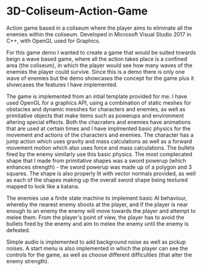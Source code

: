 # 3D-Coliseum-Action-Game
Action game based in a coliseum where the player aims to eliminate all the enemies within the coliseum. Developed in Microsoft Visual Studio 2017 in C++, with OpenGL used for Graphics.

For this game demo I wanted to create a game that would be suited towards beign a wave based game, where all the action takes place is a
confined area (the coliseum), in which the player would see how many waves of the enemies the player could survive. Since this is a demo
there is only one wave of enemies but the demo showcases the concept for the game plus it showcases the features I have implemented.

The game is implemented from an intial template provided for me. I have used OpenGL for a graphics API, using a combination of static
meshes for obstacles and dynamic messhes for characters and enemies, as well as primitative objects that make items such as powerups and
environment altering special effects. Both the chacraters and enemies have animations that are used at certain times and I have implmented
basic physics for the movement and actions of the characters and enemies. The character has a jump action which uses gravity and mass
calculations as well as a forward movement motion which also uses force and mass calculations. The bullets fired by the enemy similarly use
this basic physics. The most complecated shape that I made from primitative shapes was a sword powerup (which enhances strength) - the
sword powerup was made up of a polygon and 3 squares. The shape is also properly lit with vector normals provided, as well as each of the
shapes making up the overall sword shape being textured mapped to look like a katana.

The enemies use a finite state machine to implement basic AI behaviour, whereby the nearest enemy shoots at the player, and if the player
is near enough to an enemy the enemy will move towards the player and attempt to melee them. From the player's point of view, the player
has to avoid the bullets fired by the enemy and aim to melee the enemy until the enemy is defeated.

Simple audio is implemented to add background noise as well as pickup noises. A start menu is also implemented in which the player can see
the controls for the game, as well as choose different difficulties (that alter the enemy strength).
